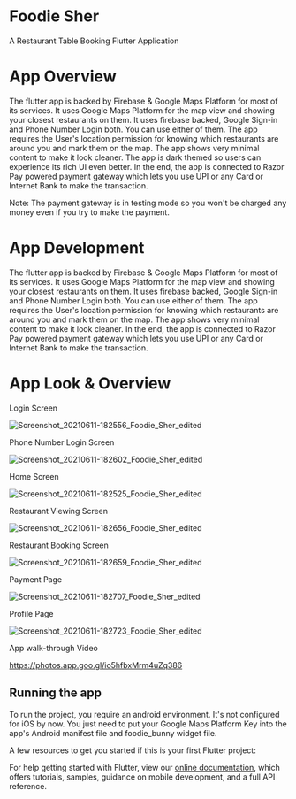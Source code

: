 # Foodie Sher

A Restaurant Table Booking Flutter Application


# App Overview

The flutter app is backed by Firebase & Google Maps Platform for most of its services. It uses Google Maps Platform for the map view and showing your closest restaurants on them. It uses firebase backed, Google Sign-in and Phone Number Login both. You can use either of them. The app requires the User's location permission for knowing which restaurants are around you and mark them on the map. The app shows very minimal content to make it look cleaner. The app is dark themed so users can experience its rich UI even better. In the end, the app is connected to Razor Pay powered payment gateway which lets you use UPI or any Card or Internet Bank to make the transaction.

Note: The payment gateway is in testing mode so you won't be charged any money even if you try to make the payment.


# App Development

The flutter app is backed by Firebase & Google Maps Platform for most of its services. It uses Google Maps Platform for the map view and showing your closest restaurants on them. It uses firebase backed, Google Sign-in and Phone Number Login both. You can use either of them. The app requires the User's location permission for knowing which restaurants are around you and mark them on the map. The app shows very minimal content to make it look cleaner. In the end, the app is connected to Razor Pay powered payment gateway which lets you use UPI or any Card or Internet Bank to make the transaction.


# App Look & Overview

Login Screen

![Screenshot_20210611-182556_Foodie_Sher_edited](https://user-images.githubusercontent.com/33382734/121709387-20716500-caf6-11eb-9f3c-c215c976c08c.jpg)

Phone Number Login Screen

![Screenshot_20210611-182602_Foodie_Sher_edited](https://user-images.githubusercontent.com/33382734/121709649-65959700-caf6-11eb-9e10-734b1d96fb8d.jpg)

Home Screen

![Screenshot_20210611-182525_Foodie_Sher_edited](https://user-images.githubusercontent.com/33382734/121709917-ab525f80-caf6-11eb-8137-6232dffe90f4.jpg)

Restaurant Viewing Screen

![Screenshot_20210611-182656_Foodie_Sher_edited](https://user-images.githubusercontent.com/33382734/121710084-d63cb380-caf6-11eb-8fb5-b684af365178.jpg)

Restaurant Booking Screen

![Screenshot_20210611-182659_Foodie_Sher_edited](https://user-images.githubusercontent.com/33382734/121710220-02f0cb00-caf7-11eb-93bc-ba0510073cd0.jpg)

Payment Page

![Screenshot_20210611-182707_Foodie_Sher_edited](https://user-images.githubusercontent.com/33382734/121710353-29166b00-caf7-11eb-9ab8-214f11d1991b.jpg)

Profile Page

![Screenshot_20210611-182723_Foodie_Sher_edited](https://user-images.githubusercontent.com/33382734/121710564-5d8a2700-caf7-11eb-877b-a7e1bedfadc3.jpg)

App walk-through Video

https://photos.app.goo.gl/io5hfbxMrm4uZq386


## Running the app

To run the project, you require an android environment. It's not configured for iOS by now. You just need to put your Google Maps Platform Key into the app's Android manifest file and foodie_bunny widget file. 

A few resources to get you started if this is your first Flutter project:

For help getting started with Flutter, view our
[online documentation](https://flutter.dev/docs), which offers tutorials,
samples, guidance on mobile development, and a full API reference.


